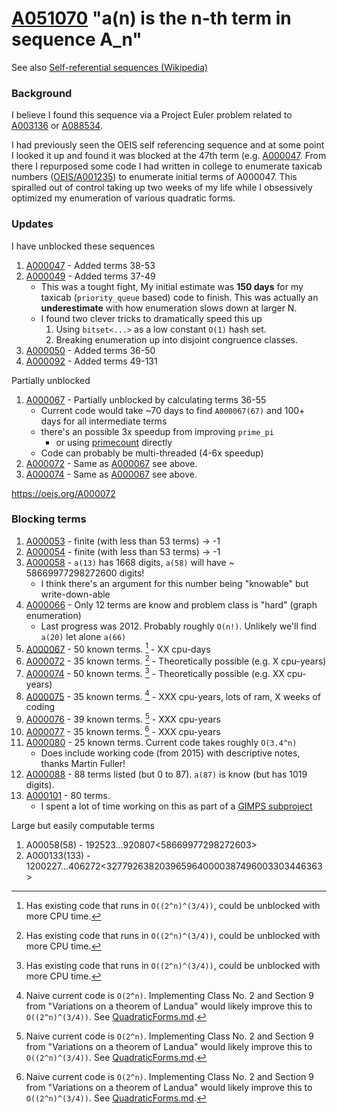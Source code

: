 # [A051070](https://oeis.org/A051070) "a(n) is the n-th term in sequence A_n"

See also [Self-referential sequences (Wikipedia)](
https://en.wikipedia.org/wiki/On-Line_Encyclopedia_of_Integer_Sequences#Self-referential_sequences)


### Background

I believe I found this sequence via a Project Euler problem related to
[A003136](https://oeis.org/A003136) or [A088534](https://oeis.org/A088534).

I had previously seen the OEIS self referencing sequence and at some point I looked it up and found
it was blocked at the 47th term (e.g. [A000047](https://oeis.org/A000047). From there I repurposed
some code I had written in college to enumerate taxicab numbers ([OEIS/A001235](../A001235)) to
enumerate initial terms of A000047. This spiralled out of control taking up two weeks of my life
while I obsessively optimized my enumeration of various quadratic forms.


### Updates

I have unblocked these sequences

1. [A000047](https://oeis.org/A000047) - Added terms 38-53
1. [A000049](https://oeis.org/A000049) - Added terms 37-49
    * This was a tought fight, My initial estimate was **150 days** for my taxicab
      (`priority_queue` based) code to finish. This was actually an **underestimate** with
      how enumeration slows down at larger N.
    * I found two clever tricks to dramatically speed this up
        1. Using `bitset<...>` as a low constant `O(1)` hash set.
        2. Breaking enumeration up into disjoint congruence classes.
1. [A000050](https://oeis.org/A000050) - Added terms 36-50
1. [A000092](https://oeis.org/A000092) - Added terms 49-131

Partially unblocked

1. [A000067](https://oeis.org/A000067) - Partially unblocked by calculating terms 36-55
    * Current code would take ~70 days to find `A000067(67)` and 100+ days for all intermediate terms
    * there's an possible 3x speedup from improving `prime_pi`
        * or using [primecount](https://github.com/kimwalisch/primecount) directly
    * Code can probably be multi-threaded (4-6x speedup)
1. [A000072](https://oeis.org/A000072) - Same as [A000067](https://oeis.org/A000067) see above.
1. [A000074](https://oeis.org/A000074) - Same as [A000067](https://oeis.org/A000067) see above.

https://oeis.org/A000072


### Blocking terms

1. [A000053](https://oeis.org/A000053) - finite (with less than 53 terms) -> -1
1. [A000054](https://oeis.org/A000054) - finite (with less than 53 terms) -> -1
1. [A000058](https://oeis.org/A000058) - `a(13)` has 1668 digits, `a(58)` will have ~ 58669977298272600 digits!
    * I think there's an argument for this number being "knowable" but write-down-able
1. [A000066](https://oeis.org/A000066) - Only 12 terms are know and problem class is "hard" (graph enumeration)
    * Last progress was 2012. Probably roughly `O(n!)`.
    Unlikely we'll find `a(20)` let alone `a(66)`
1. [A000067](https://oeis.org/A000067) - 50 known terms. [^1] - XX cpu-days
1. [A000072](https://oeis.org/A000072) - 35 known terms. [^1] - Theoretically possible (e.g. X cpu-years)
1. [A000074](https://oeis.org/A000074) - 50 known terms. [^1] - Theoretically possible (e.g. XX cpu-years)
1. [A000075](https://oeis.org/A000075) - 35 known terms. [^2] - XXX cpu-years, lots of ram, X weeks of coding
1. [A000076](https://oeis.org/A000076) - 39 known terms. [^2] - XXX cpu-years
1. [A000077](https://oeis.org/A000077) - 35 known terms. [^2] - XXX cpu-years
1. [A000080](https://oeis.org/A000080) - 25 known terms. Current code takes roughly `O(3.4^n)`
    * Does include working code (from 2015) with descriptive notes, thanks Martin Fuller!
1. [A000088](https://oeis.org/A000088) - 88 terms listed (but 0 to 87). `a(87)` is know (but has 1019 digits).
1. [A000101](https://oeis.org/A000101) - 80 terms.
    * I spent a lot of time working on this as part of a [GIMPS subproject](
https://www.mersenneforum.org/forumdisplay.php?f=131)

Large but easily computable terms

1. A00058(58) - 192523...920807<58669977298272603>
1. A000133(133) - 1200227...406272<3277926382039659640000387496003303446363>


[^1]: Has existing code that runs in `O((2^n)^(3/4))`, could be unblocked with more CPU time.

[^2]: Naive current code is `O(2^n)`. Implementing Class No. 2 and Section 9 from "Variations
      on a theorem of Landua" would likely improve this to `O((2^n)^(3/4))`. See
      [QuadraticForms.md](../quadratic_forms/QuadraticForms.md).
